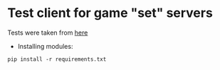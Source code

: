 # Test client for game "set" servers
Tests were taken from [here](https://web.postman.co/workspace/9fa4ec91-067d-4375-94e2-c216f875e955)

- Installing modules:
```
pip install -r requirements.txt
```
